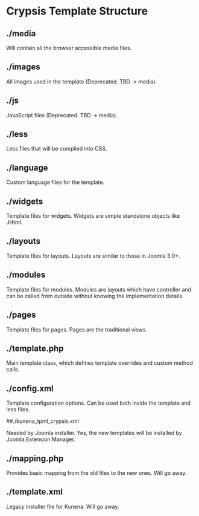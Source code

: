 # Crypsis Template Structure

## ./media

Will contain all the browser accessible media files.

## ./images

All images used in the template (Deprecated. TBD -> media).

## ./js

JavaScript files (Deprecated. TBD -> media).

## ./less

Less files that will be compiled into CSS.

## ./language

Custom language files for the template.

## ./widgets

Template files for widgets. Widgets are simple standalone objects like JHtml.

## ./layouts

Template files for layouts. Layouts are similar to those in Joomla 3.0+.

## ./modules

Template files for modules. Modules are layouts which have controller and can be called from outside without knowing
the implementation details.

## ./pages

Template files for pages. Pages are the traditional views.

## ./template.php

Main template class, which defines template overrides and custom method calls.

## ./config.xml

Template configuration options. Can be used both inside the template and less files.

##./kunena_tpml_crypsis.xml

Needed by Joomla installer. Yes, the new templates will be installed by Joomla Extension Manager.

## ./mapping.php

Provides basic mapping from the old files to the new ones. Will go away.

## ./template.xml

Legacy installer file for Kunena. Will go away.
